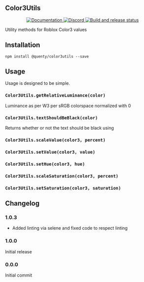 ## Color3Utils
<div align="center">
  <a href="http://quenty.github.io/api/">
    <img src="https://img.shields.io/badge/docs-website-green.svg" alt="Documentation" />
  </a>
  <a href="https://discord.gg/mhtGUS8">
    <img src="https://img.shields.io/badge/discord-nevermore-blue.svg" alt="Discord" />
  </a>
  <a href="https://github.com/Quenty/NevermoreEngine/actions">
    <img src="https://github.com/Quenty/NevermoreEngine/actions/workflows/build.yml/badge.svg" alt="Build and release status" />
  </a>
</div>

Utility methods for Roblox Color3 values

## Installation
```
npm install @quenty/color3utils --save
```

## Usage
Usage is designed to be simple.

### `Color3Utils.getRelativeLuminance(color)`
Luminance as per W3 per sRGB colorspace normalized with 0

### `Color3Utils.textShouldBeBlack(color)`
Returns whether or not the text should be black using

### `Color3Utils.scaleValue(color3, percent)`

### `Color3Utils.setValue(color3, value)`

### `Color3Utils.setHue(color3, hue)`

### `Color3Utils.scaleSaturation(color3, percent)`

### `Color3Utils.setSaturation(color3, saturation)`


## Changelog

### 1.0.3
- Added linting via selene and fixed code to respect linting

### 1.0.0
Initial release

### 0.0.0
Initial commit
